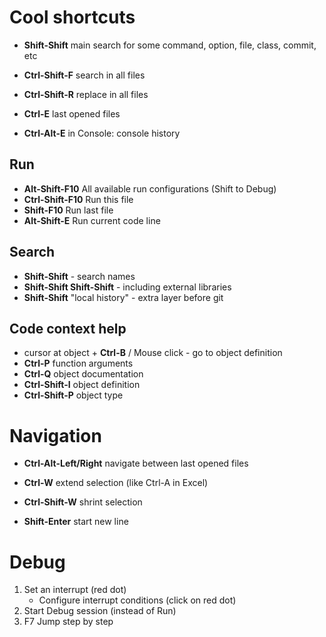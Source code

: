 # Cool shortcuts

* **Shift-Shift**  main search for some command, option, file, class, commit, etc
* **Ctrl-Shift-F**  search in all files
* **Ctrl-Shift-R**  replace in all files

* **Ctrl-E**  last opened files
* **Ctrl-Alt-E** in Console: console history


## Run

* **Alt-Shift-F10** All available run configurations (Shift to Debug)
* **Ctrl-Shift-F10** Run this file
* **Shift-F10** Run last file
* **Alt-Shift-E** Run current code line

## Search

* **Shift-Shift** - search names
* **Shift-Shift Shift-Shift** - including external libraries
* **Shift-Shift** "local history" - extra layer before git

## Code context help

* cursor at object + **Ctrl-B** / Mouse click - go to object definition
* **Ctrl-P** function arguments
* **Ctrl-Q** object documentation
* **Ctrl-Shift-I** object definition
* **Ctrl-Shift-P** object type

# Navigation

* **Ctrl-Alt-Left/Right** navigate between last opened files
* **Ctrl-W** extend selection (like Ctrl-A in Excel)
* **Ctrl-Shift-W** shrint selection

* **Shift-Enter** start new line


# Debug

1. Set an interrupt (red dot)
    * Configure interrupt conditions (click on red dot)
2. Start Debug session (instead of Run)
3. F7 Jump step by step 
